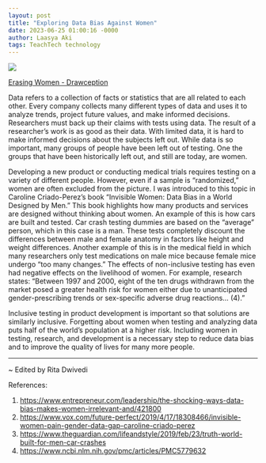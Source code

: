 ```yaml
---
layout: post
title: "Exploring Data Bias Against Women"
date: 2023-06-25 01:00:16 -0000
author: Laasya Aki
tags: TeachTech technology
---
```

![](https://cdn.drawception.com/images/panels/2015/11-2/XmL4js9KHm-1.png)

[Erasing Women - Drawception](https://cdn.drawception.com/images/panels/2015/11-2/XmL4js9KHm-1.png)

Data refers to a collection of facts or statistics that are all related to each other. Every company collects many different types of data and uses it to analyze trends, project future values, and make informed decisions. Researchers must back up their claims with tests using data. The result of a researcher’s work is as good as their data. With limited data, it is hard to make informed decisions about the subjects left out. While data is so important, many groups of people have been left out of testing. One the groups that have been historically left out, and still are today, are women. 

Developing a new product or conducting medical trials requires testing on a variety of different people. However, even if a sample is “randomized,” women are often excluded from the picture. I was introduced to this topic in Caroline Criado-Perez’s book “Invisible Women: Data Bias in a World Designed by Men.” This book highlights how many products and services are designed without thinking about women. An example of this is how cars are built and tested. Car crash testing dummies are based on the “average” person, which in this case is a man. These tests completely discount the differences between male and female anatomy in factors like height and weight differences. Another example of this is in the medical field in which many researchers only test medications on male mice because female mice undergo “too many changes.” The effects of non-inclusive testing has even had negative effects on the livelihood of women. For example, research states: “Between 1997 and 2000, eight of the ten drugs withdrawn from the market posed a greater health risk for women either due to unanticipated gender-prescribing trends or sex-specific adverse drug reactions… (4).” 

Inclusive testing in product development is important so that solutions are similarly inclusive. Forgetting about women when testing and analyzing data puts half of the world’s population at a higher risk. Including women in testing, research, and development is a necessary step to reduce data bias and to improve the quality of lives for many more people.

------------------

~ Edited by Rita Dwivedi

References:
1. https://www.entrepreneur.com/leadership/the-shocking-ways-data-bias-makes-women-irrelevant-and/421800
2. https://www.vox.com/future-perfect/2019/4/17/18308466/invisible-women-pain-gender-data-gap-caroline-criado-perez
3. https://www.theguardian.com/lifeandstyle/2019/feb/23/truth-world-built-for-men-car-crashes
4. https://www.ncbi.nlm.nih.gov/pmc/articles/PMC5779632

